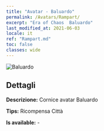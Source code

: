 ```yaml
---
title: "Avatar - Baluardo"
permalink: /Avatars/Rampart/
excerpt: "Era of Chaos  Baluardo"
last_modified_at: 2021-06-03
locale: it
ref: "Rampart.md"
toc: false
classes: wide
---
```

 ![Baluardo](/images/a/avatarFrame_12.png)

## Dettagli

 **Descrizione:** Cornice avatar Baluardo 

 **Tips:** Ricompensa Città 

 **Is available:**  - 

